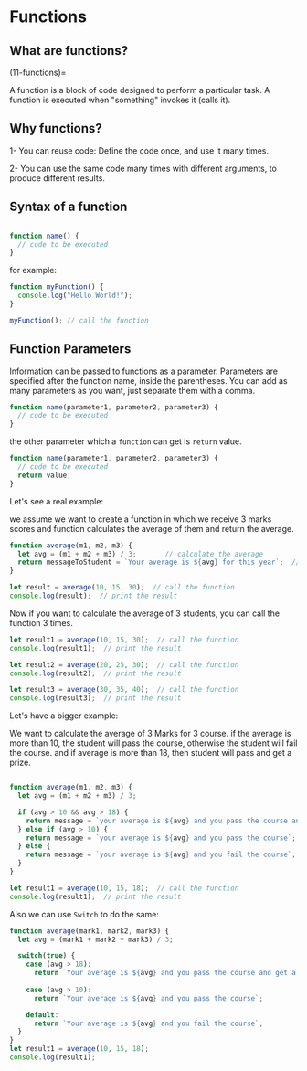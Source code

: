 # Functions

## What are functions?
(11-functions)=

A function is a block of code designed to perform a particular task. A function is executed when "something" invokes it (calls it).

## Why functions?

1- You can reuse code: Define the code once, and use it many times.

2- You can use the same code many times with different arguments, to produce different results.

## Syntax of a function

```js

function name() {
  // code to be executed
}

```

for example:

```js
function myFunction() {
  console.log("Hello World!");
}

myFunction(); // call the function
```


## Function Parameters

Information can be passed to functions as a parameter. Parameters are specified after the function name, inside the parentheses. You can add as many parameters as you want, just separate them with a comma.

```js
function name(parameter1, parameter2, parameter3) {
  // code to be executed
}
```

the other parameter which a `function` can get is  `return` value.

```js
function name(parameter1, parameter2, parameter3) {
  // code to be executed
  return value;
}
```

Let's see a real example:

we assume we want to create a function in which we receive 3 marks scores and function calculates the average of them and return the average.

```js
function average(m1, m2, m3) {  
  let avg = (m1 + m2 + m3) / 3;       // calculate the average
  return messageToStudent = `Your average is ${avg} for this year`;  // return the average
}

let result = average(10, 15, 30);  // call the function
console.log(result);  // print the result
```

Now if you want to calculate the average of 3 students, you can call the function 3 times.

```js
let result1 = average(10, 15, 30);  // call the function
console.log(result1);  // print the result

let result2 = average(20, 25, 30);  // call the function
console.log(result2);  // print the result

let result3 = average(30, 35, 40);  // call the function
console.log(result3);  // print the result
```

Let's have a bigger example:

We want to calculate the average of 3 Marks for 3 course. if the average is more than 10, the student will pass the course, otherwise the student will fail the course. and if average is more than 18, then student will pass and get a prize.

```js

function average(m1, m2, m3) {
  let avg = (m1 + m2 + m3) / 3; 

  if (avg > 10 && avg > 18) {
    return message = `your average is ${avg} and you pass the course and get a prize`;
  } else if (avg > 10) {
    return message = `your average is ${avg} and you pass the course`;
  } else {
    return message = `your average is ${avg} and you fail the course`;
  }
}

let result1 = average(10, 15, 18);  // call the function
console.log(result1);  // print the result
```

Also we can use `Switch` to do the same:

```js
function average(mark1, mark2, mark3) {
  let avg = (mark1 + mark2 + mark3) / 3;

  switch(true) {
    case (avg > 18):
      return `Your average is ${avg} and you pass the course and get a prize!`;
    
    case (avg > 10):
      return `Your average is ${avg} and you pass the course`;

    default:
      return `Your average is ${avg} and you fail the course`;
  }
}
let result1 = average(10, 15, 18);
console.log(result1);
```
 

 